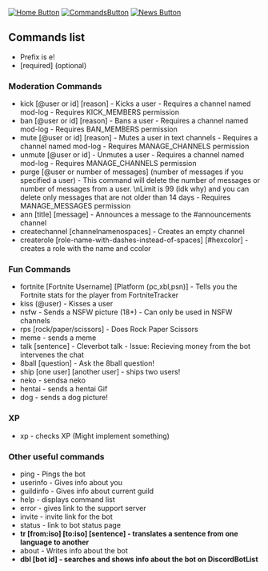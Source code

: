 [![Home Button](https://img.shields.io/badge/Page%3A-Home-green.svg)](./)
[![CommandsButton](https://img.shields.io/badge/Page%3A-Commands-brightgreen.svg)](./commands)
[![News Button](https://img.shields.io/badge/Page%3A-News-green.svg)](https://bot.hernikplays.tk/news) 
## Commands list
- Prefix is e!
- [required] (optional)

### Moderation Commands
- kick [@user or id] [reason] - Kicks a user - Requires a channel named mod-log - Requires KICK_MEMBERS permission
- ban [@user or id] [reason] - Bans a user - Requires a channel named mod-log - Requires BAN_MEMBERS permission
- mute [@user or id] [reason] - Mutes a user in text channels - Requires a channel named mod-log - Requires MANAGE_CHANNELS permission
- unmute [@user or id] - Unmutes a user - Requires a channel named mod-log - Requires MANAGE_CHANNELS permission
- purge [@user or number of messages] (number of messages if you specified a user) - This command will delete the number of messages or number of messages from a user. \nLimit is 99 (idk why) and you can delete only messages that are not older than 14 days - Requires MANAGE_MESSAGES permission
- ann [title] [message]  - Announces a message to the #announcements channel
- createchannel [channelnamenospaces] - Creates an empty channel
- createrole [role-name-with-dashes-instead-of-spaces] [#hexcolor] - creates a role with the name and ccolor

### Fun Commands
- fortnite [Fortnite Username] [Platform (pc,xbl,psn)] - Tells you the Fortnite stats for the player from FortniteTracker
- kiss (@user) - Kisses a user
- nsfw - Sends a NSFW picture (18+) - Can only be used in NSFW channels
- rps [rock/paper/scissors] - Does Rock Paper Scissors
- meme - sends a meme
- talk [sentence] - Cleverbot talk - Issue: Recieving money from the bot intervenes the chat
- 8ball [question] - Ask the 8ball question!
- ship [one user] [another user] - ships two users!
- neko - sendsa neko
- hentai - sends a hentai Gif
- dog - sends a dog picture!


### XP
- xp - checks XP
(Might implement something)

### Other useful commands
- ping - Pings the bot
- userinfo - Gives info about you
- guildinfo - Gives info about current guild
- help - displays command list
- error - gives link to the support server
- invite - invite link for the bot
- status - link to bot status page
- **tr [from:iso] [to:iso] [sentence] - translates a sentence from one language to another**
- about - Writes info about the bot
- **dbl [bot id] - searches and shows info about the bot on DiscordBotList**

